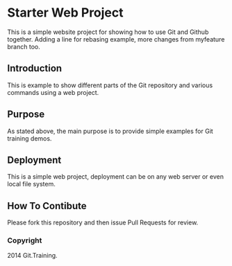 # Starter Web Project

This is a simple website project for 
showing how to use Git and Github together.
Adding a line for rebasing example,
more changes from myfeature branch too.

## Introduction

This is example to show different parts of the
Git repository and various commands using a 
web project.

## Purpose

As stated above, the main purpose is to
provide simple examples for Git training demos.

## Deployment

This is a simple web project, deployment
can be on any web server or even local
file system.

## How To Contibute

Please fork this repository and then issue Pull Requests
for review.

### Copyright

2014 Git.Training.